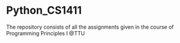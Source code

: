 # Python_CS1411
The repository consists of all the assignments given in the course of Programming Principles I @TTU
